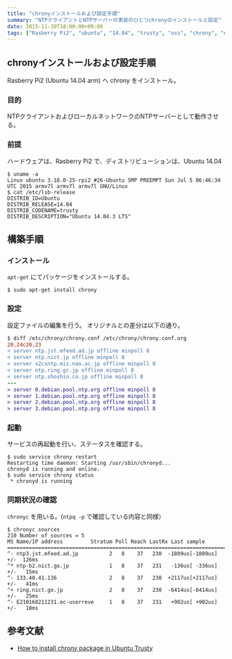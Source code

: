 ```yaml
---
title: "chronyインストールおよび設定手順"
summary: "NTPクライアントとNTPサーバーの実装のひとつchronyのインストールと設定"
date: 2015-11-30T18:00:00+09:00
tags: ["Rasberry Pi2", "ubuntu", "14.04", "trusty", "oss", "chrony", "ntp"]
---
```


## chronyインストールおよび設定手順
Rasberry Pi2 (Ubuntu 14.04 arm) へ chrony をインストール。


### 目的
NTPクライアントおよびローカルネットワークのNTPサーバーとして動作させる。



### 前提

ハードウェアは、Rasberry Pi2 で、ディストリビューションは、Ubuntu 14.04

```console
$ uname -a
Linux ubuntu 3.18.0-25-rpi2 #26-Ubuntu SMP PREEMPT Sun Jul 5 06:46:34 UTC 2015 armv7l armv7l armv7l GNU/Linux
$ cat /etc/lsb-release
DISTRIB_ID=Ubuntu
DISTRIB_RELEASE=14.04
DISTRIB_CODENAME=trusty
DISTRIB_DESCRIPTION="Ubuntu 14.04.3 LTS"
```



## 構築手順

### インストール
`apt-get` にてパッケージをインストールする。

```console
$ sudo apt-get install chrony
```

### 設定
設定ファイルの編集を行う。
オリジナルとの差分は以下の通り。


```diff
$ diff /etc/chrony/chrony.conf /etc/chrony/chrony.conf.org
20,24c20,23
< server ntp.jst.mfeed.ad.jp offline minpoll 8
< server ntp.nict.jp offline minpoll 8
< server s2csntp.miz.nao.ac.jp offline minpoll 8
< server ntp.ring.gr.jp offline minpoll 8
< server ntp.shoshin.co.jp offline minpoll 8
---
> server 0.debian.pool.ntp.org offline minpoll 8
> server 1.debian.pool.ntp.org offline minpoll 8
> server 2.debian.pool.ntp.org offline minpoll 8
> server 3.debian.pool.ntp.org offline minpoll 8
```

### 起動
サービスの再起動を行い、ステータスを確認する。

```console
$ sudo service chrony restart
Restarting time daemon: Starting /usr/sbin/chronyd...
chronyd is running and online.
$ sudo service chrony status
 * chronyd is running
```

### 同期状況の確認
`chronyc` を用いる。(`ntpq -p` で確認している内容と同様）

```console
$ chronyc sources
210 Number of sources = 5
MS Name/IP address         Stratum Poll Reach LastRx Last sample
===============================================================================
^- ntp3.jst.mfeed.ad.jp          2   8    37   230  -1809us[-1809us] +/-  126ms
^* ntp-b2.nict.go.jp             1   8    37   231   -136us[ -336us] +/-   15ms
^- 133.40.41.136                 2   8    37   230  +2117us[+2117us] +/-   41ms
^+ ring.nict.go.jp               2   8    37   230  -6414us[-6414us] +/-   25ms
^- E210168211231.ec-userreve     1   8    37   231   +902us[ +902us] +/-   18ms
```



## 参考文献

- [How to install chrony package in Ubuntu Trusty](https://www.howtoinstall.co/en/ubuntu/trusty/universe/chrony/)
